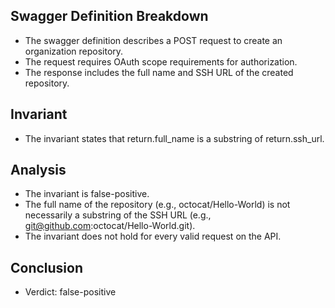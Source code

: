 ## Swagger Definition Breakdown
- The swagger definition describes a POST request to create an organization repository.
- The request requires OAuth scope requirements for authorization.
- The response includes the full name and SSH URL of the created repository.

## Invariant
- The invariant states that return.full_name is a substring of return.ssh_url.

## Analysis
- The invariant is false-positive.
- The full name of the repository (e.g., octocat/Hello-World) is not necessarily a substring of the SSH URL (e.g., git@github.com:octocat/Hello-World.git).
- The invariant does not hold for every valid request on the API.

## Conclusion
- Verdict: false-positive
